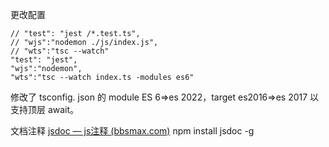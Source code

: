 
更改配置
```    
// "test": "jest /*.test.ts",
// "wjs":"nodemon ./js/index.js",
// "wts":"tsc --watch"
"test": "jest",
"wjs":"nodemon",
"wts":"tsc --watch index.ts -modules es6"
```
修改了 tsconfig. json 的 module ES 6=>es 2022，target es2016=>es 2017 以支持顶层 await。

文档注释
[jsdoc — js注释 (bbsmax.com)](https://www.bbsmax.com/A/QW5Yk733zm/)
npm install jsdoc -g
